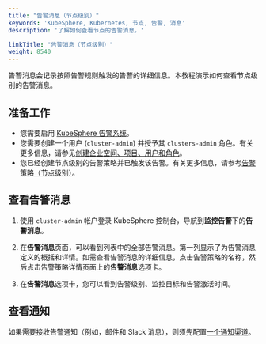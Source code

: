 ```yaml
---
title: "告警消息（节点级别）"
keywords: 'KubeSphere, Kubernetes, 节点, 告警, 消息'
description: '了解如何查看节点的告警消息。'

linkTitle: "告警消息（节点级别）"
weight: 8540
---
```


告警消息会记录按照告警规则触发的告警的详细信息。本教程演示如何查看节点级别的告警消息。
## 准备工作

- 您需要启用 [KubeSphere 告警系统](../../../pluggable-components/alerting/)。
- 您需要创建一个用户 (`cluster-admin`) 并授予其 `clusters-admin` 角色。有关更多信息，请参见[创建企业空间、项目、用户和角色](../../../quick-start/create-workspace-and-project/#step-4-create-a-role)。
- 您已经创建节点级别的告警策略并已触发该告警。有关更多信息，请参考[告警策略（节点级别）](../alerting-policy/)。

## 查看告警消息

1. 使用 `cluster-admin` 帐户登录 KubeSphere 控制台，导航到**监控告警**下的**告警消息**。

2. 在**告警消息**页面，可以看到列表中的全部告警消息。第一列显示了为告警消息定义的概括和详情。如需查看告警消息的详细信息，点击告警策略的名称，然后点击告警策略详情页面上的**告警消息**选项卡。

3. 在**告警消息**选项卡，您可以看到告警级别、监控目标和告警激活时间。

## 查看通知

如果需要接收告警通知（例如，邮件和 Slack 消息），则须先配置[一个通知渠道](../../../cluster-administration/platform-settings/notification-management/configure-email/)。